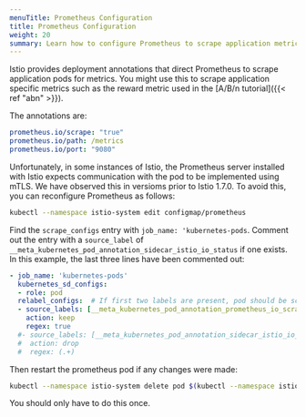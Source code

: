```yaml
---
menuTitle: Prometheus Configuration
title: Prometheus Configuration
weight: 20
summary: Learn how to configure Prometheus to scrape application metrics
---
```


Istio provides deployment annotations that direct Prometheus to scrape application pods for metrics. You might use this to scrape application specific metrics such as the reward metric used in the [A/B/n tutorial]({{< ref "abn" >}}).

The annotations are:

```yaml
prometheus.io/scrape: "true"
prometheus.io/path: /metrics
prometheus.io/port: "9080"
```

Unfortunately, in some instances of Istio, the Prometheus server installed with Istio expects communication with the pod to be implemented using mTLS. We have observed this in versioms prior to Istio 1.7.0. To avoid this, you can reconfigure Prometheus as follows:

```bash
kubectl --namespace istio-system edit configmap/prometheus
```

Find the `scrape_configs` entry with `job_name: 'kubernetes-pods`.
Comment out the entry with a `source_label` of `__meta_kubernetes_pod_annotation_sidecar_istio_io_status` if one exists.
In this example, the last three lines have been commented out:

```yaml
- job_name: 'kubernetes-pods'
  kubernetes_sd_configs:
  - role: pod
  relabel_configs:  # If first two labels are present, pod should be scraped  by the istio-secure job.
  - source_labels: [__meta_kubernetes_pod_annotation_prometheus_io_scrape]
    action: keep
    regex: true
  #- source_labels: [__meta_kubernetes_pod_annotation_sidecar_istio_io_status]
  #  action: drop
  #  regex: (.+)
```

Then restart the prometheus pod if any changes were made:

```bash
kubectl --namespace istio-system delete pod $(kubectl --namespace istio-system get pod --selector='app=prometheus' -o jsonpath='{.items[0].metadata.name}')
```

You should only have to do this once.
